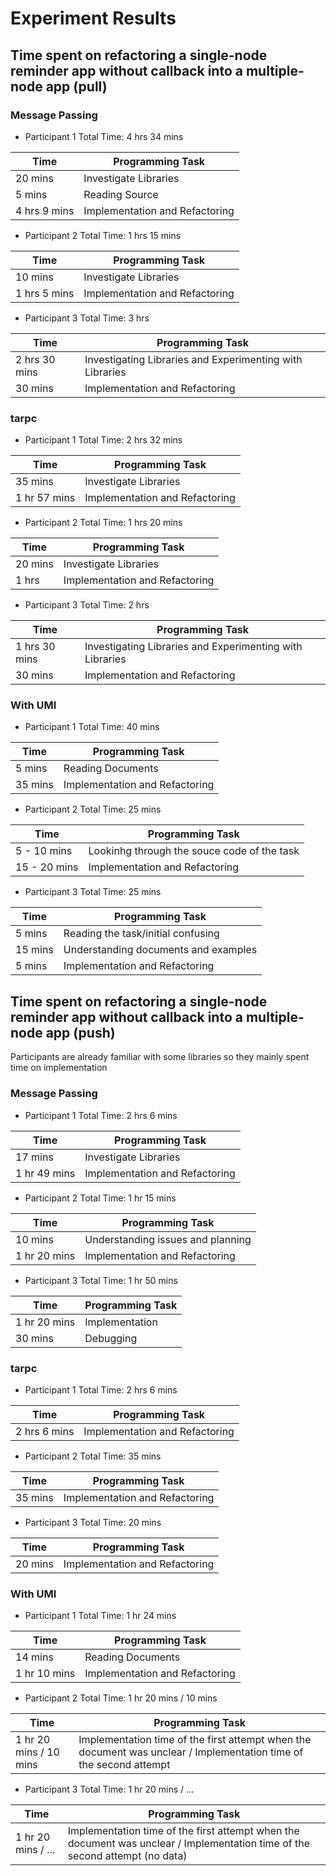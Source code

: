# Experiment Results

## Time spent on refactoring a single-node reminder app without callback into a multiple-node app (pull)

### Message Passing
- Participant 1
Total Time: 4 hrs 34 mins

| Time | Programming Task |
| ---  | -----------      |
| 20 mins |  Investigate Libraries |
| 5 mins | Reading Source |
| 4 hrs 9 mins | Implementation and Refactoring |

- Participant 2
Total Time: 1 hrs 15 mins

| Time | Programming Task |
| --- | ----------- |
| 10 mins |  Investigate Libraries |
| 1 hrs 5 mins | Implementation and Refactoring |

- Participant 3
Total Time: 3 hrs

| Time | Programming Task |
| --- | ----------- |
| 2 hrs 30 mins |  Investigating Libraries and Experimenting with Libraries |
| 30 mins | Implementation and Refactoring |

### tarpc
- Participant 1
Total Time: 2 hrs 32 mins

| Time | Programming Task |
| ---  | -----------      |
| 35 mins |  Investigate Libraries |
| 1 hr 57 mins | Implementation and Refactoring |

- Participant 2
Total Time: 1 hrs 20 mins

| Time | Programming Task |
| --- | ----------- |
| 20 mins |  Investigate Libraries |
| 1 hrs | Implementation and Refactoring |

- Participant 3
Total Time: 2 hrs

| Time | Programming Task |
| --- | ----------- |
| 1 hrs 30 mins |  Investigating Libraries and Experimenting with Libraries |
| 30 mins | Implementation and Refactoring|


### With UMI
- Participant 1
Total Time: 40 mins

| Time | Programming Task |
| --- | ----------- |
| 5 mins | Reading Documents |
| 35 mins | Implementation and Refactoring |

- Participant 2
Total Time: 25 mins

| Time | Programming Task |
| --- | ----------- |
| 5 - 10 mins | Lookinhg through the souce code of the task |
| 15 - 20 mins | Implementation and Refactoring |

- Participant 3
Total Time: 25 mins

| Time | Programming Task |
| --- | ----------- |
| 5 mins |  Reading the task/initial confusing |
| 15 mins | Understanding documents and examples |
| 5 mins | Implementation and Refactoring |

## Time spent on refactoring a single-node reminder app without callback into a multiple-node app (push)

Participants are already familiar with some libraries so they mainly spent time on implementation
### Message Passing
- Participant 1
Total Time: 2 hrs 6 mins

| Time | Programming Task |
| ---  | -----------      |
| 17 mins |  Investigate Libraries |
| 1 hr 49 mins | Implementation and Refactoring |

- Participant 2
Total Time: 1 hr 15 mins

| Time | Programming Task |
| --- | ----------- |
| 10 mins | Understanding issues and planning|
| 1 hr 20 mins | Implementation and Refactoring |

- Participant 3
Total Time: 1 hr 50 mins

| Time | Programming Task |
| --- | ----------- |
| 1 hr 20 mins | Implementation |
| 30 mins | Debugging |

### tarpc
- Participant 1
Total Time: 2 hrs 6 mins

| Time | Programming Task |
| ---  | -----------      |
| 2 hrs 6 mins | Implementation and Refactoring |

- Participant 2
Total Time: 35 mins

| Time | Programming Task |
| --- | ----------- |
| 35 mins | Implementation and Refactoring |

- Participant 3
Total Time: 20 mins

| Time | Programming Task |
| --- | ----------- |
| 20 mins | Implementation and Refactoring |

### With UMI
- Participant 1
Total Time: 1 hr 24 mins

| Time | Programming Task |
| --- | ----------- |
| 14 mins | Reading Documents |
| 1 hr 10 mins | Implementation and Refactoring |

- Participant 2
Total Time: 1 hr 20 mins / 10 mins

| Time | Programming Task |
| --- | ----------- |
| 1 hr 20 mins / 10 mins | Implementation time of the first attempt when the document was unclear / Implementation time of the second attempt| 

- Participant 3
Total Time: 1 hr 20 mins / ...

| Time | Programming Task |
| --- | ----------- |
| 1 hr 20 mins / ... | Implementation time of the first attempt when the document was unclear / Implementation time of the second attempt (no data)| 
